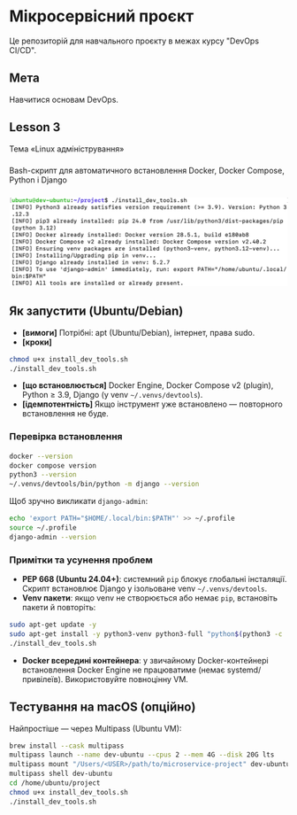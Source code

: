 # Мікросервісний проєкт

Це репозиторій для навчального проєкту в межах курсу "DevOps CI/CD".

## Мета

Навчитися основам DevOps.

## Lesson 3

Тема «Linux адміністрування»

###

Bash-скрипт для автоматичного встановлення Docker, Docker Compose, Python і Django

###

![Скріншот успішного встановлення](lesson-3.png)

## Як запустити (Ubuntu/Debian)

- **[вимоги]** Потрібні: apt (Ubuntu/Debian), інтернет, права sudo.
- **[кроки]**

```bash
chmod u+x install_dev_tools.sh
./install_dev_tools.sh
```

- **[що встановлюється]** Docker Engine, Docker Compose v2 (plugin), Python ≥ 3.9, Django (у venv `~/.venvs/devtools`).
- **[ідемпотентність]** Якщо інструмент уже встановлено — повторного встановлення не буде.

### Перевірка встановлення

```bash
docker --version
docker compose version
python3 --version
~/.venvs/devtools/bin/python -m django --version
```

Щоб зручно викликати `django-admin`:

```bash
echo 'export PATH="$HOME/.local/bin:$PATH"' >> ~/.profile
source ~/.profile
django-admin --version
```

### Примітки та усунення проблем

- **PEP 668 (Ubuntu 24.04+)**: системний `pip` блокує глобальні інсталяції. Скрипт встановлює Django у ізольоване venv `~/.venvs/devtools`.
- **Venv пакети**: якщо venv не створюється або немає `pip`, встановіть пакети й повторіть:

```bash
sudo apt-get update -y
sudo apt-get install -y python3-venv python3-full "python$(python3 -c 'import sys;print(f"{sys.version_info[0]}.{sys.version_info[1]}")')-venv"
./install_dev_tools.sh
```

- **Docker всередині контейнера**: у звичайному Docker-контейнері встановлення Docker Engine не працюватиме (немає systemd/привілеїв). Використовуйте повноцінну VM.

## Тестування на macOS (опційно)

Найпростіше — через Multipass (Ubuntu VM):

```bash
brew install --cask multipass
multipass launch --name dev-ubuntu --cpus 2 --mem 4G --disk 20G lts
multipass mount "/Users/<USER>/path/to/microservice-project" dev-ubuntu:/home/ubuntu/project
multipass shell dev-ubuntu
cd /home/ubuntu/project
chmod u+x install_dev_tools.sh
./install_dev_tools.sh
```

